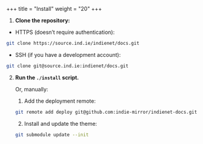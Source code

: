 +++
title = "Install"
weight = "20"
+++

1. **Clone the repository:**
  * HTTPS (doesn’t require authentication):
  ```bash
  git clone https://source.ind.ie/indienet/docs.git
  ```

  * SSH (if you have a development account):
  ```bash
  git clone git@source.ind.ie:indienet/docs.git
  ```

2. **Run the `./install` script.**

    Or, manually:

    1. Add the deployment remote:
    ```bash
    git remote add deploy git@github.com:indie-mirror/indienet-docs.git
    ```

    2. Install and update the theme:
    ```bash
    git submodule update --init
    ```
